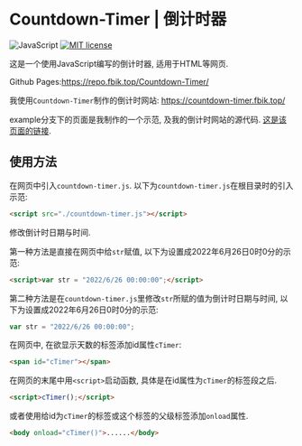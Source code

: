 # Countdown-Timer | 倒计时器

![JavaScript](https://img.shields.io/static/v1?label=Language&message=JavaScript&color=red) [![MIT license](https://img.shields.io/badge/License-MIT-blue.svg)](https://lbesson.mit-license.org/)

这是一个使用JavaScript编写的倒计时器, 适用于HTML等网页.

Github Pages:<https://repo.fbik.top/Countdown-Timer/>

我使用`Countdown-Timer`制作的倒计时网站: <https://countdown-timer.fbik.top/>

example分支下的页面是我制作的一个示范, 及我的倒计时网站的源代码. [这是该页面的链接](https://repo.fbik.top/Countdown-Timer/example/).


## 使用方法

在网页中引入`countdown-timer.js`. 以下为`countdown-timer.js`在根目录时的引入示范:

~~~HTML
<script src="./countdown-timer.js"></script>
~~~

修改倒计时日期与时间.

第一种方法是直接在网页中给`str`赋值, 以下为设置成2022年6月26日0时0分的示范:
~~~html
<script>var str = "2022/6/26 00:00:00";</script>
~~~

第二种方法是在`countdown-timer.js`里修改`str`所赋的值为倒计时日期与时间, 以下为设置成2022年6月26日0时0分的示范:

~~~JavaScript
var str = "2022/6/26 00:00:00";
~~~

在网页中, 在欲显示天数的标签添加id属性`cTimer`:
~~~HTML
<span id="cTimer"></span>
~~~

在网页的末尾中用`<script>`启动函数, 具体是在id属性为`cTimer`的标签段之后.

~~~HTML
<script>cTimer();</script>
~~~
或者使用给id为`cTimer`的标签或这个标签的父级标签添加`onload`属性.
~~~HTML
<body onload="cTimer()">......</body>
~~~
